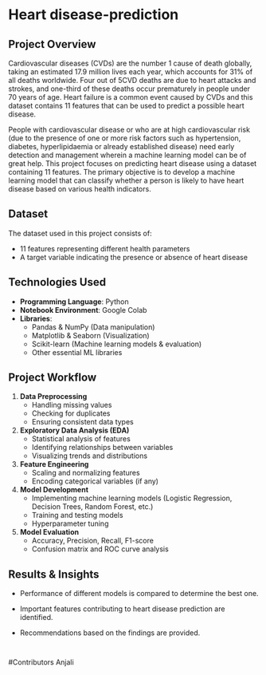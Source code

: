 # Heart disease-prediction



## Project Overview
Cardiovascular diseases (CVDs) are the number 1 cause of death globally, taking an estimated 17.9 million lives each year, which accounts for 31% of all deaths worldwide. Four out of 5CVD deaths are due to heart attacks and strokes, and one-third of these deaths occur prematurely in people under 70 years of age. Heart failure is a common event caused by CVDs and this dataset contains 11 features that can be used to predict a possible heart disease.

People with cardiovascular disease or who are at high cardiovascular risk (due to the presence of one or more risk factors such as hypertension, diabetes, hyperlipidaemia or already established disease) need early detection and management wherein a machine learning model can be of great help.
This project focuses on predicting heart disease using a dataset containing 11 features. The primary objective is to develop a machine learning model that can classify whether a person is likely to have heart disease based on various health indicators.

## Dataset
The dataset used in this project consists of:
- 11 features representing different health parameters
- A target variable indicating the presence or absence of heart disease

## Technologies Used
- **Programming Language**: Python
- **Notebook Environment**: Google Colab
- **Libraries**:
  - Pandas & NumPy (Data manipulation)
  - Matplotlib & Seaborn (Visualization)
  - Scikit-learn (Machine learning models & evaluation)
  - Other essential ML libraries

## Project Workflow
1. **Data Preprocessing**
   - Handling missing values
   - Checking for duplicates
   - Ensuring consistent data types
2. **Exploratory Data Analysis (EDA)**
   - Statistical analysis of features
   - Identifying relationships between variables
   - Visualizing trends and distributions
3. **Feature Engineering**
   - Scaling and normalizing features
   - Encoding categorical variables (if any)
4. **Model Development**
   - Implementing machine learning models (Logistic Regression, Decision Trees, Random Forest, etc.)
   - Training and testing models
   - Hyperparameter tuning
5. **Model Evaluation**
   - Accuracy, Precision, Recall, F1-score
   - Confusion matrix and ROC curve analysis

## Results & Insights
- Performance of different models is compared to determine the best one.
- Important features contributing to heart disease prediction are identified.
- Recommendations based on the findings are provided.


   ```


#Contributors
Anjali



